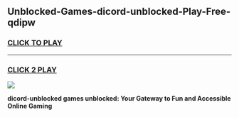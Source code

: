 
## Unblocked-Games-dicord-unblocked-Play-Free-qdipw
<h3>
<a href="https://premium76.site?title=dicord-unblocked&ref=10A">CLICK TO PLAY</a></h3>
<hr>

<h3>
<a href="https://premium76.site?title=dicord-unblocked&ref=10A">CLICK 2 PLAY</a>
  
</h3>

<a href="https://premium76.site?title=dicord-unblocked&ref=10A"><img src="https://clearcache.store/games.png"></a>


**dicord-unblocked games unblocked: Your Gateway to Fun and Accessible Online Gaming**
